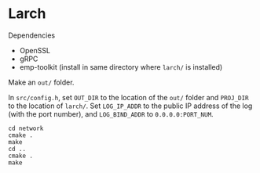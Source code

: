 # Larch

Dependencies
* OpenSSL
* gRPC
* emp-toolkit (install in same directory where `larch/` is installed)

Make an `out/` folder.

In `src/config.h`, set `OUT_DIR` to the location of the `out/` folder and `PROJ_DIR` to the location of `larch/`.
Set `LOG_IP_ADDR` to the public IP address of the log (with the port number), and `LOG_BIND_ADDR` to `0.0.0.0:PORT_NUM`.

```
cd network
cmake .
make
cd ..
cmake .
make
```
